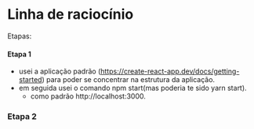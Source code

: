 # Linha de raciocínio
Etapas:
#### Etapa 1
 * usei a aplicação padrão (https://create-react-app.dev/docs/getting-started) para poder se concentrar na estrutura da aplicação.
 * em seguida usei o comando npm start(mas poderia te sido yarn start).
    * como padrão http://localhost:3000.

### Etapa 2